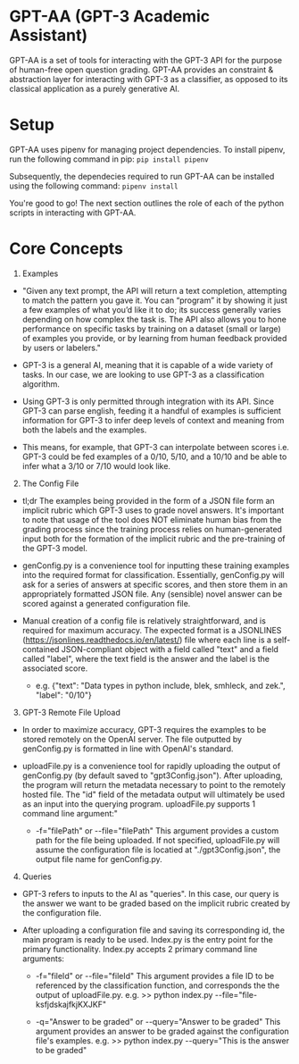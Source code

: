 # GPT-AA (GPT-3 Academic Assistant)

GPT-AA is a set of tools for interacting with the GPT-3 API for the purpose of human-free open question grading. GPT-AA provides an constraint & abstraction layer for interacting with GPT-3 as a classifier, as opposed to its classical application as a purely generative AI. 

# Setup

GPT-AA uses pipenv for managing project dependencies. To install pipenv, run the following command in pip:
```pip install pipenv```

Subsequently, the dependecies required to run GPT-AA can be installed using the following command:
```pipenv install```

You're good to go! The next section outlines the role of each of the python scripts in interacting with GPT-AA. 

# Core Concepts

1. Examples
  * "Given any text prompt, the API will return a text completion, attempting to match the pattern you gave it. You can “program” it by showing it just a few examples of what you’d like it to do; its success generally varies depending on how complex the task is. The API also allows you to hone performance on specific tasks by training on a dataset (small or large) of examples you provide, or by learning from human feedback provided by users or labelers."

  * GPT-3 is a general AI, meaning that it is capable of a wide variety of tasks. In our case, we are looking to use GPT-3 as a classification algorithm. 

  * Using GPT-3 is only permitted through integration with its API. Since GPT-3 can parse english, feeding it a handful of examples is sufficient
  information for GPT-3 to infer deep levels of context and meaning from both the labels and the examples.

  * This means, for example, that GPT-3 can interpolate between scores i.e. GPT-3 could be fed examples of a 0/10, 5/10, and a 10/10 and be able to infer what a 3/10 or 7/10 would look like. 
  
2. The Config File
  * tl;dr The examples being provided in the form of a JSON file form an implicit rubric which GPT-3 uses to grade novel answers. It's important to note that usage of the tool does NOT eliminate human bias from the grading process since the training process relies on human-generated input both for the formation of the implicit rubric and the pre-training of the GPT-3 model. 

  * genConfig.py is a convenience tool for inputting these training examples into the required format for classification. Essentially, genConfig.py will ask for a series of answers at specific scores, and then store them in an appropriately formatted JSON file. Any (sensible) novel answer can be scored against a generated configuration file. 

  * Manual creation of a config file is relatively straightforward, and is required for maximum accuracy. The expected format is a JSONLINES (https://jsonlines.readthedocs.io/en/latest/) file where each line is a self-contained JSON-compliant object with a field called "text" and a field called "label", where the text field is the answer and the label is the associated score. 
    * e.g. {"text": "Data types in python include, blek, smhleck, and zek.", "label": "0/10"}

3. GPT-3 Remote File Upload
  * In order to maximize accuracy, GPT-3 requires the examples to be stored remotely on the OpenAI server. The file outputted by genConfig.py is formatted in line with OpenAI's standard.

  * uploadFile.py is a convenience tool for rapidly uploading the output of genConfig.py (by default saved to "gpt3Config.json"). After uploading, the program will return the metadata necessary to point to the remotely hosted file. The "id" field of the metadata output will ultimately be used as an input into the querying program. uploadFile.py supports 1 command line argument:"

    * -f="filePath" or --file="filePath"
    This argument provides a custom path for the file being uploaded. If not specified, uploadFile.py will assume the configuration file is locatied at "./gpt3Config.json", the output file name for genConfig.py.

4. Queries
  * GPT-3 refers to inputs to the AI as "queries". In this case, our query is the answer we want to be graded based on the implicit rubric created by the configuration file. 

  * After uploading a configuration file and saving its corresponding id, the main program is ready to be used. 
  Index.py is the entry point for the primary functionality. Index.py accepts 2 primary command line arguments:
    
    * -f="fileId" or --file="fileId"
    This argument provides a file ID to be referenced by the classification function, and corresponds the the output of uploadFile.py.
    e.g. >> python index.py --file="file-ksfjdskajfkjKXJKF"

    * -q="Answer to be graded" or --query="Answer to be graded"
    This argument provides an answer to be graded against the configuration file's examples. 
    e.g. >> python index.py --query="This is the answer to be graded"
